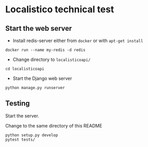 # Localistico technical test

## Start the web server

* Install redis-server either from `docker` or with `apt-get install`

```
docker run --name my-redis -d redis
```

* Change directory to `localisticoapi/`

```
cd localisticoapi
```

* Start the Django web server

```
python manage.py runserver
```


## Testing

Start the server.

Change to the same directory of this README

```
python setup.py develop
pytest tests/
```
